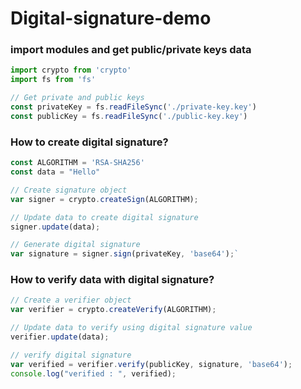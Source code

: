 # Digital-signature-demo

### import modules and get public/private keys data

```js
import crypto from 'crypto'
import fs from 'fs'

// Get private and public keys 
const privateKey = fs.readFileSync('./private-key.key')
const publicKey = fs.readFileSync('./public-key.key')
```


### How to create digital signature?
```js
const ALGORITHM = 'RSA-SHA256'
const data = "Hello"

// Create signature object
var signer = crypto.createSign(ALGORITHM);

// Update data to create digital signature
signer.update(data);

// Generate digital signature
var signature = signer.sign(privateKey, 'base64');`
```
### How to verify data with digital signature?

```js
// Create a verifier object 
var verifier = crypto.createVerify(ALGORITHM);

// Update data to verify using digital signature value 
verifier.update(data);

// verify digital signature
var verified = verifier.verify(publicKey, signature, 'base64');
console.log("verified : ", verified);

```
